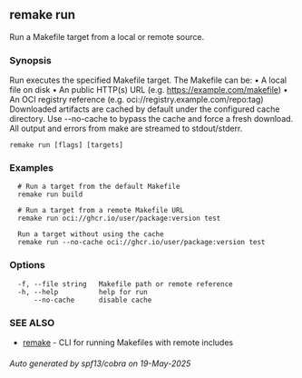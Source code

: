 ## remake run

Run a Makefile target from a local or remote source.

### Synopsis

Run executes the specified Makefile target. The Makefile can be:
• A local file on disk
• An public HTTP(s) URL (e.g. https://example.com/makefile)
• An OCI registry reference (e.g. oci://registry.example.com/repo:tag)
Downloaded artifacts are cached by default under the configured cache directory.
Use --no-cache to bypass the cache and force a fresh download.
All output and errors from make are streamed to stdout/stderr.

```
remake run [flags] [targets]
```

### Examples

```
  # Run a target from the default Makefile
  remake run build
  
  # Run a target from a remote Makefile URL
  remake run oci://ghcr.io/user/package:version test
  
  Run a target without using the cache
  remake run --no-cache oci://ghcr.io/user/package:version test
```

### Options

```
  -f, --file string   Makefile path or remote reference
  -h, --help          help for run
      --no-cache      disable cache
```

### SEE ALSO

* [remake](remake.md)	 - CLI for running Makefiles with remote includes

###### Auto generated by spf13/cobra on 19-May-2025
